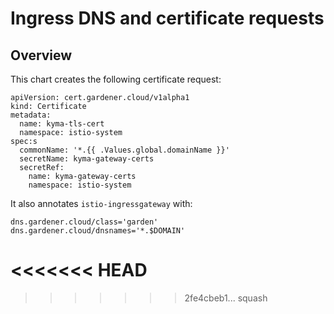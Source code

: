 # Ingress DNS and certificate requests

## Overview

This chart creates the following certificate request:

```
apiVersion: cert.gardener.cloud/v1alpha1
kind: Certificate
metadata:
  name: kyma-tls-cert
  namespace: istio-system
spec:s
  commonName: '*.{{ .Values.global.domainName }}'
  secretName: kyma-gateway-certs
  secretRef:
    name: kyma-gateway-certs
    namespace: istio-system
```

It also annotates `istio-ingressgateway` with:

```
dns.gardener.cloud/class='garden'
dns.gardener.cloud/dnsnames='*.$DOMAIN'
```

# <<<<<<< HEAD

> > > > > > > 2fe4cbeb1... squash
